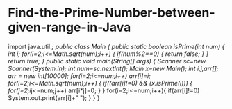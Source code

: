 # Find-the-Prime-Number-between-given-range-in-Java
import java.util.*;
public class Main
{
    public  static boolean isPrime(int num)
{
    int i;
    for(i=2;i<=Math.sqrt(num);i++)
    {
        if(num%2==0)
        {
            return false;
        }
    }
    return true;
}
	public static void main(String[] args) {
		Scanner sc=new Scanner(System.in);
		int num=sc.nextInt();
		Main x=new Main();
		int i,j,arr[];
		arr = new int[10000];
		for(i=2;i<=num;i++) arr[i]=i;
		for(i=2;i<=Math.sqrt(num);i++)
		{
		    if((arr[i]!=0) && (x.isPrime(i)))
		    {
		        for(j=2;i*j<=num;j++) arr[i*j]=0;
		    }
		}
	for(i=2;i<=num;i++){
	   if(arr[i]!=0)
	      System.out.print(arr[i]+" ");
	}
	}
}


